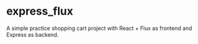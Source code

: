 # express_flux

A simple practice shopping cart project with React + Flux as frontend and Express as backend. 
